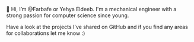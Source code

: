 👋 Hi, I’m @Farbafe or Yehya Eldeeb. I'm a mechanical engineer with a strong passion for computer science since young.

Have a look at the projects I've shared on GitHub and if you find any areas for collaborations let me know :)
